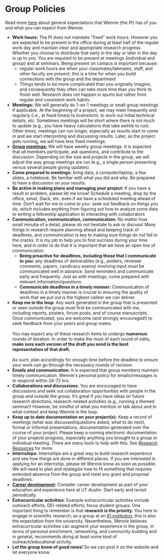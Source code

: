 # Group Policies



Read more [here](group-expectations/) about general expectations that Wennie (the PI) has of you and what you can expect from Wennie.

* **Work hours:** The PI does not mandate "fixed" work hours. However you are expected to be present in the  office during at least half of the regular work day and maintain clear and appropriate research progress. Whether you choose to distribute that early in the day or later in the day is up to you. You are required to be present at meetings (individual and group) and at seminars. Being present on campus is important because:
  * regular work hours are when your classmates/labmates, staff, and other faculty are present; this is a time for when you build connections with the group and the department
  * Things tends to be more complicated than you originally imagine, and consequently they often can take more time than you think to finish well. Research does not happen in spurts but rather from regular and consistent work habits.&#x20;
* **Meetings:** We will generally do 1-on-1 meetings or small group meetings if applicable. At the beginning of a project, we may meet frequently and regularly (i.e., at fixed times) to brainstorm, to work out initial technical details, etc. Sometimes meetings will be short where there is not much to update (e.g., you have heavy calculations that take awhile to run). Other times, meetings can run longer, especially as results start to come in and we start interpreting and discussing results. Later, as the project gets running, we will have less fixed meetings.
* [**Group meetings:**](group-meetings.md) We will have weekly group meetings. It is expected that all members participate, ask questions, and contribute to the discussion. Depending on the size and projects in the group, we will adjust the way group meetings are run (e.g., a single person presenting versus several people giving updates).
* **Come prepared to meetings:** bring data, a computer/laptop, a few slides, a notebook. Be familiar with what you did and why. Be prepared to have a discussion on your results.
* **Be active in making plans and managing your project:** If you have a result or problem, please let me know! Schedule a meeting, drop by the office, email, Slack, etc. even if we have a scheduled meeting ahead of time. Don’t wait for me to come to you- seek out feedback on things you do, which includes anything from figuring out how to analyze some data to writing a fellowship application to interacting with collaborators&#x20;
* **Communication, communication, communication:** No matter how small minutia of a detail, please do not hesitate to ask or discuss! Many things in research require planning ahead and keeping track of deadlines, and communication is key to making sure things do not fall in the cracks. It is my job to help you to find success during your time here, and in order to do that it is important that we have an open line of communication.&#x20;
  * **Being proactive for deadlines, including those that I communicate to you:** any deadlines of deliverables (e.g., posters, reviewer comments, papers, candicacy exams) involving input must be communicated well in advance. Send reminders and communicate early and frequently. Just as with meetings, come prepared with relevant information/questions.
  * **Communicate deadlines in a timely manner:** Communication of deadlines in a timely manner is crucial​ to ensuring the quality of work that we put out is the highest caliber we can deliver.&#x20;
* **Keep me in the loop:** Any work generated in the group that is presented or seen outside the group must first be communicated with me, including reports, posters, forum posts, and of course manuscripts. Once communicated, you are welcome (and strongly encouraged!) to seek feedback from your peers and group mates.\
  \
  You may expect any of these research items to undergo **numerous​** rounds of iteration. In order to make the most of each round of edits, **make sure each version of the draft you send is the best representation of that draft​.**\
  \
  As such, plan accordingly for enough time before the deadline to ensure your work can go through the necessary rounds of revision.
* **Emails and communication:** It is expected that group members maintain timely communication. Wennie's personal policy for emails/messages is to respond within 24-72 hrs.
* **Collaborations and discussions**: You are encouraged to have discussions and seek out collaboration opportunities with people in the group and outside the group. It’s great if you have ideas on future research directions, research-related activities (e.g., running a themed seminar)! However, be mindful of what you mention or talk about and in what context and keep Wennie in the loop.&#x20;
* **Keep up to date documentation on your project(s):** Keep a record of meetings (what was discussed/questions asked, what to do next), formal or informal presentations, documentation generated over the course of your project. Please keep a running electronic documentation of your projects progress, especially anything you brought to a group or individual meeting. There are many tools to help with this. See [Research Resources](broken-reference) for more.&#x20;
* **Internships:** Internships are a great way to build research experience and see how things are done in different places. If you are interested in applying for an internship, please let Wennie know as soon as possible. We will need to plan and strategize how to fit something that requires extended absence from the group and meet any grant and proposal deadlines.
* [**Career development**](../educational-resources/career-development.md)**:** Consider career development as part of your education and experience here at UT Austin. Start early and revisit periodically.
* **Extracurricular activities**: Example extracurricular activities include outreach efforts, DEI-related efforts, focus student groups. One important thing to remember is that **research is the priority.** You here to engage in scientific research; as a group at an [R1 institution](https://carnegieclassifications.iu.edu/classification\_descriptions/basic.php), this is also the expectation from the university. Nevertheless, Wennie believes extracurricular activities can augment your experience in the group, in terms of personal enrichment, networking, and community building and in general, recommends doing at least some kind of outreach/educational activity.
* **Let the group know of good news!** So we can post it on the website and let everyone know.
